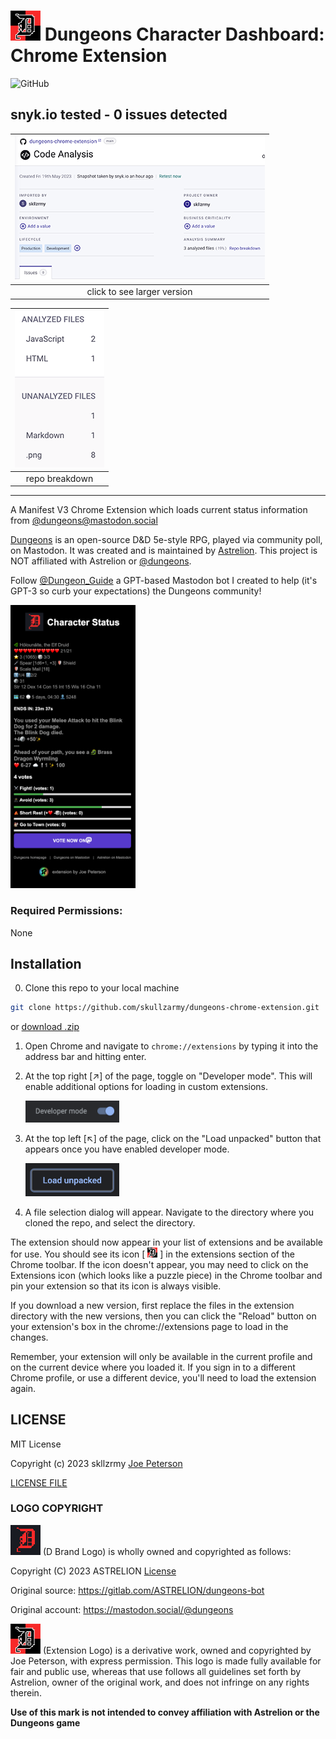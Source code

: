 # ![Chrome Extension Logo](icons/icon48.png) Dungeons Character Dashboard: Chrome Extension

![GitHub](https://img.shields.io/github/license/skullzarmy/dungeons-chrome-extension?style=for-the-badge)

## snyk.io tested - 0 issues detected

| [![the latest snky.io test results (png image)](icons/snyk-test-results-latest_thumb.png)](icons/snyk-test-results-latest.png) |
| :----------------------------------------------------------------------------------------------------------------------------: |
|                                                  click to see larger version                                                   |

| ![Click to see the latest test results (png image)](icons/snyk-test-results-repo-breakdown.png) |
| :---------------------------------------------------------------------------------------------: |
|                                         repo breakdown                                          |

---

A Manifest V3 Chrome Extension which loads current status information from [@dungeons@mastodon.social](https://mastodon.social/@dungeons)

[Dungeons](https://dungeons.astrelion.com/) is an open-source D&D 5e-style RPG, played via community poll, on Mastodon. It was created and is maintained by [Astrelion](https://mastodon.social/@astrelion). This project is NOT affiliated with Astrelion or [@dungeons](https://mastodon.social/@dungeons).

Follow [@Dungeon_Guide](https://mastodon.social/@dungeon_guide) a GPT-based Mastodon bot I created to help (it's GPT-3 so curb your expectations) the Dungeons community!

<img src="icons/extension-example.png" alt="Example of Chrome extension" width="200">

### Required Permissions:

None

## Installation

0.  Clone this repo to your local machine

```bash
git clone https://github.com/skullzarmy/dungeons-chrome-extension.git
```

or [download .zip](https://github.com/skullzarmy/dungeons-chrome-extension/archive/refs/heads/main.zip)

1.  Open Chrome and navigate to `chrome://extensions` by typing it into the address bar and hitting enter.

1.  At the top right [↗] of the page, toggle on "Developer mode". This will enable additional options for loading in custom extensions.

    <img src="icons/enable-dev.png" alt="Enable Developer Mode" width="150">

1.  At the top left [↖] of the page, click on the "Load unpacked" button that appears once you have enabled developer mode.

    <img src="icons/load-unpacked.png" alt="Load Unpacked" width="150">

1.  A file selection dialog will appear. Navigate to the directory where you cloned the repo, and select the directory.

The extension should now appear in your list of extensions and be available for use. You should see its icon [ ![Extension Icon](icons/icon16.png) ] in the extensions section of the Chrome toolbar. If the icon doesn't appear, you may need to click on the Extensions icon (which looks like a puzzle piece) in the Chrome toolbar and pin your extension so that its icon is always visible.

If you download a new version, first replace the files in the extension directory with the new versions, then you can click the "Reload" button on your extension's box in the chrome://extensions page to load in the changes.

Remember, your extension will only be available in the current profile and on the current device where you loaded it. If you sign in to a different Chrome profile, or use a different device, you'll need to load the extension again.

## LICENSE

MIT License

Copyright (c) 2023 skllzrmy [Joe Peterson](https://joepeterson.work)

[LICENSE FILE](LICENSE)

### LOGO COPYRIGHT

![D brand logo](icons/dungeons-icon.png) (D Brand Logo) is wholly owned and copyrighted as follows:

Copyright (C) 2023 ASTRELION [License](https://gitlab.com/ASTRELION/dungeons-bot/-/raw/main/LICENSE)

Original source: https://gitlab.com/ASTRELION/dungeons-bot

Original account: https://mastodon.social/@dungeons

![Chrome Extension Logo](icons/icon48.png) (Extension Logo) is a derivative work, owned and copyrighted by Joe Peterson, with express permission. This logo is made fully available for fair and public use, whereas that use follows all guidelines set forth by Astrelion, owner of the original work, and does not infringe on any rights therein.

**Use of this mark is not intended to convey affiliation with Astrelion or the Dungeons game**
